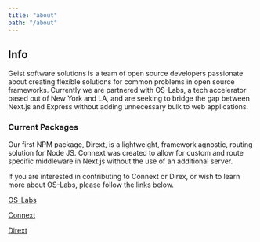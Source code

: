 ```yaml
---
title: "about"
path: "/about"
---
```


## Info

Geist software solutions is a team of open source developers passionate about creating flexible solutions for common problems in open source frameworks. Currently we are partnered with OS-Labs, a tech accelerator based out of New York and LA, and are seeking to bridge the gap between Next.js and Express without adding unnecessary bulk to web applications.

### Current Packages

Our first NPM package, Dirext, is a lightweight, framework agnostic, routing solution for Node JS. Connext was created to allow for custom and route specific middleware in Next.js without the use of an additional server.

If you are interested in contributing to Connext or Direx, or wish to  learn more about OS-Labs, please follow the links below. 

[OS-Labs](https://github.com/oslabs-beta)

[Connext](https://github.com/oslabs-beta/connext-js)

[Dirext](https://github.com/sarapowers)
